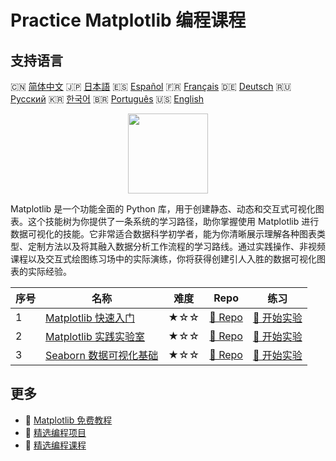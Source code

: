 # Practice Matplotlib 编程课程

## 支持语言

🇨🇳 [简体中文](README_zh.md) 🇯🇵 [日本語](README_ja.md) 🇪🇸 [Español](README_es.md) 🇫🇷 [Français](README_fr.md) 🇩🇪 [Deutsch](README_de.md) 🇷🇺 [Русский](README_ru.md) 🇰🇷 [한국어](README_ko.md) 🇧🇷 [Português](README_pt.md) 🇺🇸 [English](README.md) 

<div align="center">
<img width="128px" src="https://file.labex.io/path/6PDQ0G40CdCX.png">
</div>

Matplotlib 是一个功能全面的 Python 库，用于创建静态、动态和交互式可视化图表。这个技能树为你提供了一条系统的学习路径，助你掌握使用 Matplotlib 进行数据可视化的技能。它非常适合数据科学初学者，能为你清晰展示理解各种图表类型、定制方法以及将其融入数据分析工作流程的学习路线。通过实践操作、非视频课程以及交互式绘图练习场中的实际演练，你将获得创建引人入胜的数据可视化图表的实际经验。

|   序号 | 名称                                                                                    | 难度   | Repo                                                                       | 练习                                                                         |
|--------|-----------------------------------------------------------------------------------------|--------|----------------------------------------------------------------------------|------------------------------------------------------------------------------|
|      1 | [Matplotlib 快速入门](https://labex.io/zh/courses/quick-start-with-matplotlib)          | ★☆☆    | [🔗 Repo](https://github.com/labex-labs/quick-start-with-matplotlib)       | [🚀 开始实验](https://labex.io/zh/courses/quick-start-with-matplotlib)       |
|      2 | [Matplotlib 实践实验室](https://labex.io/zh/courses/matplotlib-practice-labs)           | ★☆☆    | [🔗 Repo](https://github.com/labex-labs/matplotlib-practice-labs)          | [🚀 开始实验](https://labex.io/zh/courses/matplotlib-practice-labs)          |
|      3 | [Seaborn 数据可视化基础](https://labex.io/zh/courses/seaborn-data-visualization-basics) | ★☆☆    | [🔗 Repo](https://github.com/labex-labs/seaborn-data-visualization-basics) | [🚀 开始实验](https://labex.io/zh/courses/seaborn-data-visualization-basics) |

## 更多

- 🔗 [Matplotlib 免费教程](https://github.com/labex-labs/matplotlib-free-tutorials)
- 🔗 [精选编程项目](https://github.com/labex-labs/awesome-programming-projects)
- 🔗 [精选编程课程](https://github.com/labex-labs/awesome-programming-courses)

